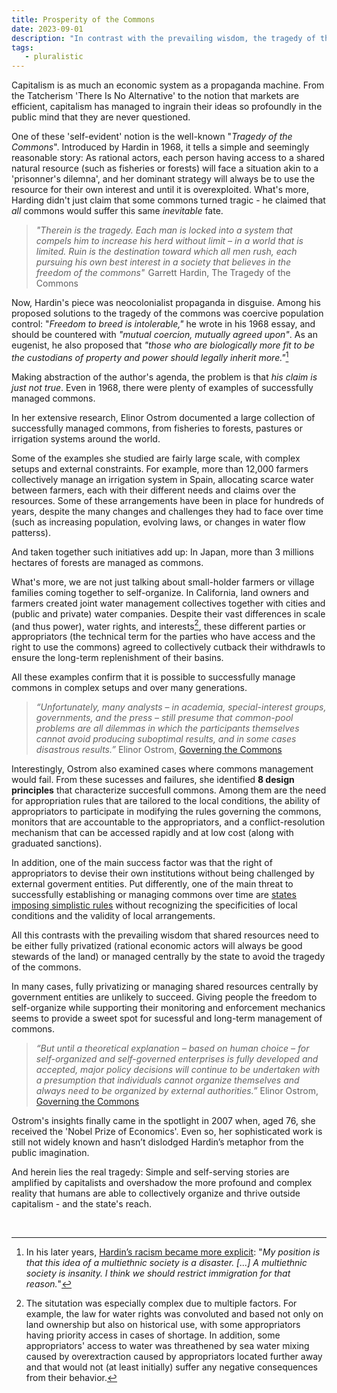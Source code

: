 ```yaml
---
title: Prosperity of the Commons
date: 2023-09-01
description: "In contrast with the prevailing wisdom, the tragedy of the commons is not a fatality, and shared resources don't have to be either fully privatized or managed centrally by the state to avoid their overexploitation."
tags:
   - pluralistic
---
```


Capitalism is as much an economic system as a propaganda machine. 
From the Tatcherism 'There Is No Alternative' to the notion that markets are efficient, capitalism has managed to ingrain their ideas so profoundly in the public mind that they are never questioned.

One of these 'self-evident' notion is the well-known "*Tragedy of the Commons*". 
Introduced by Hardin in 1968, it tells a simple and seemingly reasonable story: As rational actors, each person having access to a shared natural resource (such as fisheries or forests) will face a situation akin to a 'prisonner's dilemna', and her dominant strategy will always be to use the resource for their own interest and until it is overexploited.
What's more, Harding didn't just claim that some commons turned tragic - he claimed that *all* commons would suffer this same *inevitable* fate.

> *"Therein is the tragedy. Each man is locked into a system that compels him to increase his herd without limit – in a world that is limited. Ruin is the destination toward which all men rush, each pursuing his own best interest in a society that believes in the freedom of the commons"*  Garrett Hardin, The Tragedy of the Commons

Now, Hardin's piece was neocolonialist propaganda in disguise. 
Among his proposed solutions to the tragedy of the commons was coercive population control: "*Freedom to breed is intolerable,"* he wrote in his 1968 essay, and should be countered with *"mutual coercion, mutually agreed upon"*. 
As an eugenist, he also proposed that *"those who are biologically more fit to be the custodians of property and power should legally inherit more."*[^1]

Making abstraction of the author's agenda, the problem is that *his claim is just not true*. Even in 1968, there were plenty of examples of successfully managed commons. 

In her extensive research, Elinor Ostrom documented a large collection of successfully managed commons, from fisheries to forests, pastures or irrigation systems around the world.

Some of the examples she studied are fairly large scale, with complex setups and external constraints. 
For example, more than 12,000 farmers collectively manage an irrigation system in Spain, allocating scarce water between farmers, each with their different needs and claims over the resources. 
Some of these arrangements have been in place for hundreds of years, despite the many changes and challenges they had to face over time (such as increasing population, evolving laws, or changes in water flow patterss). 

And taken together such initiatives add up: In Japan, more than 3 millions hectares of forests are managed as commons. 

What's more, we are not just talking about small-holder farmers or village families coming together to self-organize.
In California, land owners and farmers created joint water management collectives together with cities and (public and private) water companies.
Despite their vast differences in scale (and thus power), water rights, and interests[^2], these different parties or appropriators (the technical term for the parties who have access and the right to use the commons) agreed to collectively cutback their withdrawls to ensure the long-term replenishment of their basins.

All these examples confirm that it is possible to successfully manage commons in complex setups and over many generations.

> *“Unfortunately, many analysts – in academia, special-interest groups, governments, and the press – still presume that common-pool problems are all dilemmas in which the participants themselves cannot avoid producing suboptimal results, and in some cases disastrous results.”* Elinor Ostrom, [Governing the Commons](https://www.cambridge.org/core/books/governing-the-commons/A8BB63BC4A1433A50A3FB92EDBBB97D5) 

Interestingly, Ostrom also examined cases where commons management would fail. 
From these sucesses and failures, she identified **8 design principles** that characterize succesfull commons. 
Among them are the need for appropriation rules that are tailored to the local conditions, the ability of appropriators to participate in modifying the rules governing the commons, monitors that are accountable to the appropriators, and a conflict-resolution mechanism that can be accessed rapidly and at low cost (along with graduated sanctions).
 
In addition, one of the main success factor was that the right of appropriators to devise their own institutions without being challenged by external goverment entities. 
Put differently, one of the main threat to successfully establishing or managing commons over time are [states imposing simplistic rules](https://yalebooks.yale.edu/book/9780300078152/seeing-like-a-state/) without recognizing the specificities of local conditions and the validity of local arrangements. 

All this contrasts with the prevailing wisdom that shared resources need to be either fully privatized (rational economic actors will always be good stewards of the land) or managed centrally by the state to avoid the tragedy of the commons.

In many cases, fully privatizing or managing shared resources centrally by government entities are unlikely to succeed. 
Giving people the freedom to self-organize while supporting their monitoring and enforcement mechanics seems to provide a sweet spot for sucessful and long-term management of commons.

> *“But until a theoretical explanation – based on human choice – for self-organized and self-governed enterprises is fully developed and accepted, major policy decisions will continue to be undertaken with a presumption that individuals cannot organize themselves and always need to be organized by external authorities.”* Elinor Ostrom, [Governing the Commons](https://www.cambridge.org/core/books/governing-the-commons/A8BB63BC4A1433A50A3FB92EDBBB97D5) 

Ostrom's insights finally came in the spotlight in 2007 when, aged 76, she received the 'Nobel Prize of Economics'. 
Even so, her sophisticated work is still not widely known and hasn’t dislodged Hardin’s metaphor from the public imagination. 

And herein lies the real tragedy: Simple and self-serving stories are amplified by capitalists and overshadow the more profound and complex reality that humans are able to collectively organize and thrive outside capitalism - and the state's reach. 

<br>

[^1]: In his later years, [Hardin’s racism became more explicit](https://www.garretthardinsociety.org/gh/gh_straub_interview.html): "*My position is that this idea of a multiethnic society is a disaster. [...] A multiethnic society is insanity. I think we should restrict immigration for that reason.*"

[^2]: The situtation was especially complex due to multiple factors. For example, the law for water rights was convoluted and based not only on land ownership but also on historical use, with some appropriators having priority access in cases of shortage. In addition, some appropriators' access to water was threathened by sea water mixing caused by overextraction caused by appropriators located further away and that would not (at least initially) suffer any negative consequences from their behavior. 


